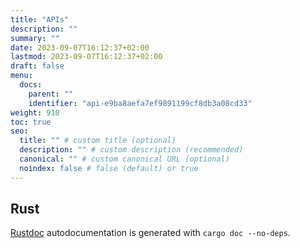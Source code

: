 ```yaml
---
title: "APIs"
description: ""
summary: ""
date: 2023-09-07T16:12:37+02:00
lastmod: 2023-09-07T16:12:37+02:00
draft: false
menu:
  docs:
    parent: ""
    identifier: "api-e9ba8aefa7ef9891199cf8db3a08cd33"
weight: 910
toc: true
seo:
  title: "" # custom title (optional)
  description: "" # custom description (recommended)
  canonical: "" # custom canonical URL (optional)
  noindex: false # false (default) or true
---
```

## Rust
[Rustdoc](https://doc.rust-lang.org/rustdoc/index.html) autodocumentation is generated with `cargo doc --no-deps`.
